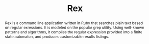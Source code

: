 ---
title: Rex
case-study: true
type: major
toc: false
description: A regular expression engine based on finite state automata wrapped in a grep-style CLI.
abstract: Rex is a command line application written in Ruby that searches plain text based on regular exressions. It is modeled on the popular grep utility. Using well-known patterns and algorithms, it compiles the regular expression provided into a finite state automaton, and produces customizable results listings.
header-image: /assets/images/rex/thompson.jpg
image-caption: Ken Thompson (sitting) with Dennis Ritchie.
external-links:
  github: https://github.com/benrodenhaeuser/rex
---